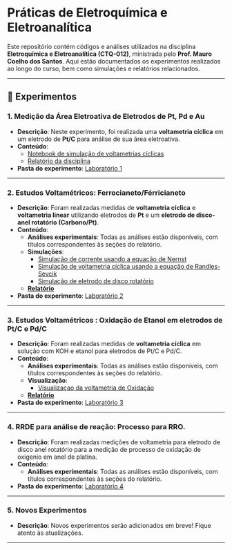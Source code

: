 # Práticas de Eletroquímica e Eletroanalítica

Este repositório contém códigos e análises utilizados na disciplina **Eletroquímica e Eletroanalítica (CTQ-012)**, ministrada pelo **Prof. Mauro Coelho dos Santos**. Aqui estão documentados os experimentos realizados ao longo do curso, bem como simulações e relatórios relacionados.

---

## 📂 Experimentos

### 1. **Medição da Área Eletroativa de Eletrodos de Pt, Pd e Au**
   - **Descrição**: Neste experimento, foi realizada uma **voltametria cíclica** em um eletrodo de **Pt/C** para análise de sua área eletroativa.
   - **Conteúdo**:
     - [Notebook de simulação de voltametrias cíclicas](https://github.com/PassosSouza/LabsEletroquimica/blob/main/Laboratorio%201/Cyclic%20Voltammetry%20-%20From%20paper.ipynb)
     - [Relatório da disciplina](https://github.com/PassosSouza/LabsEletroquimica/blob/main/Laboratorio%201/Relatório_1___Eletroquimica_Eletroanalitica.pdf)
   - **Pasta do experimento**: [Laboratório 1](https://github.com/PassosSouza/LabsEletroquimica/tree/main/Laboratorio%201)

---

### 2. **Estudos Voltamétricos: Ferrocianeto/Férricianeto**
   - **Descrição**: Foram realizadas medidas de **voltametria cíclica** e **voltametria linear** utilizando eletrodos de **Pt** e um **eletrodo de disco-anel rotatório (Carbono/Pt)**.
   - **Conteúdo**:
     - **Análises experimentais**: Todas as análises estão disponíveis, com títulos correspondentes às seções do relatório.
     - **Simulações**:
       - [Simulação de corrente usando a equação de Nernst](https://github.com/PassosSouza/LabsEletroquimica/blob/main/Laboratorio%202/Teorias/Visualizar_Nernst.ipynb)
       - [Simulação de voltametria cíclica usando a equação de Randles-Sevcik](https://github.com/PassosSouza/LabsEletroquimica/blob/main/Laboratorio%202/Teorias/Eq%20Randles-Sevcik.ipynb)
       - [Simulação de eletrodo de disco rotatório](https://github.com/PassosSouza/LabsEletroquimica/blob/main/Laboratorio%202/Teorias/RRDE_.ipynb)
     - [**Relatório**](https://github.com/PassosSouza/LabsEletroquimica/blob/main/Laboratorio%202/Relatorio2_ViniciusPassos.pdf)
   - **Pasta do experimento**: [Laboratório 2](https://github.com/PassosSouza/LabsEletroquimica/tree/main/Laboratorio%202)

---
### 3. **Estudos Voltamétricos : Oxidação de Etanol em eletrodos de Pt/C e Pd/C**
   - **Descrição**: Foram realizadas medidas de **voltametria cíclica**  em solução com KOH e etanol para eletrodos de Pt/C e Pd/C.
   - **Conteúdo**:
     - **Análises experimentais**: Todas as análises estão disponíveis, com títulos correspondentes às seções do relatório.
     - **Visualização**:
        - [Visualizaçao da voltametria de Oxidação](https://github.com/PassosSouza/LabsEletroquimica/blob/main/Laboratorio%203/Pt-C_VC.ipynb)
     - [**Relatório**](https://github.com/PassosSouza/LabsEletroquimica/blob/main/Laboratorio%203/Relatório_3___Oxidacao_Etanol.pdf) 
   - **Pasta do experimento**: [Laboratório 3](https://github.com/PassosSouza/LabsEletroquimica/tree/main/Laboratorio%203/Dados%20experimentais)
---

### 4. **RRDE para análise de reação: Processo para RRO.**
   - **Descrição**: Foram realizadas medições de voltametria para eletrodo de disco anel rotatório para a medição de processo de oxidação de oxigenio em anel de platina.
   - **Conteúdo**:
     - **Análises experimentais**: Todas as análises estão disponíveis, com títulos correspondentes às seções do relatório.
   - **Pasta do experimento**: [Laboratório 4](https://github.com/PassosSouza/LabsEletroquimica/tree/main/Laboratorio%204/Dados%20Experimentais)

---

### 5. **Novos Experimentos**
   - **Descrição**: Novos experimentos serão adicionados em breve! Fique atento às atualizações.

---

